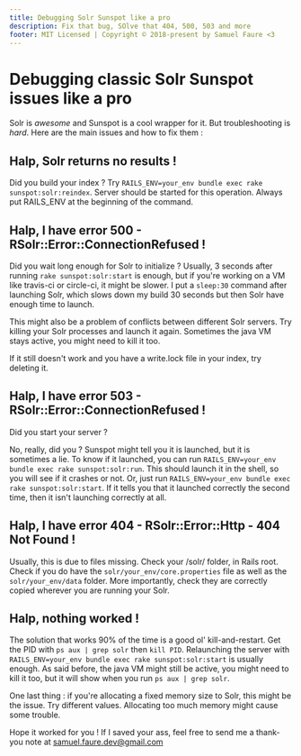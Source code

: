 ```yaml
---
title: Debugging Solr Sunspot like a pro
description: Fix that bug, SOlve that 404, 500, 503 and more
footer: MIT Licensed | Copyright © 2018-present by Samuel Faure <3
---
```

# Debugging classic Solr Sunspot issues like a pro

Solr is *awesome* and Sunspot is a cool wrapper for it. But troubleshooting is *hard*. Here are the main issues and how to fix them :

## Halp, Solr returns no results !

Did you build your index ? Try `RAILS_ENV=your_env bundle exec rake sunspot:solr:reindex`. Server should be started for this operation.
Always put RAILS_ENV at the beginning of the command.

## Halp, I have error 500 - RSolr::Error::ConnectionRefused !

Did you wait long enough for Solr to initialize ?
Usually, 3 seconds after running `rake sunspot:solr:start` is enough, but if you're working on a VM like travis-ci or circle-ci, it might be slower. I put a `sleep:30` command after launching Solr, which slows down my build 30 seconds but then Solr have enough time to launch.

This might also be a problem of conflicts between different Solr servers. Try killing your Solr processes and launch it again. Sometimes the java VM stays active, you might need to kill it too.

If it still doesn't work and you have a write.lock file in your index, try deleting it.

## Halp, I have error 503 - RSolr::Error::ConnectionRefused !

Did you start your server ?

No, really, did you ? Sunspot might tell you it is launched, but it is sometimes a lie.
To know if it launched, you can run `RAILS_ENV=your_env bundle exec rake sunspot:solr:run`.
This should launch it in the shell, so you will see if it crashes or not.
Or, just run `RAILS_ENV=your_env bundle exec rake sunspot:solr:start`. If it tells you that it launched correctly the second time, then it isn't launching correctly at all.

## Halp, I have error 404 - RSolr::Error::Http - 404 Not Found !

Usually, this is due to files missing.
Check your /solr/ folder, in Rails root.
Check if you do have the `solr/your_env/core.properties` file as well as the `solr/your_env/data` folder.
More importantly, check they are correctly copied wherever you are running your Solr.

## Halp, nothing worked !

The solution that works 90% of the time is a good ol' kill-and-restart.
Get the PID with `ps aux | grep solr` then `kill PID`.
Relaunching the server with `RAILS_ENV=your_env bundle exec rake sunspot:solr:start` is usually enough.
As said before, the java VM might still be active, you might need to kill it too, but it will show when you run `ps aux | grep solr`.

One last thing : if you're allocating a fixed memory size to Solr, this might be the issue. Try different values. Allocating too much memory might cause some trouble.

Hope it worked for you ! If I saved your ass, feel free to send me a thank-you note at <samuel.faure.dev@gmail.com>
